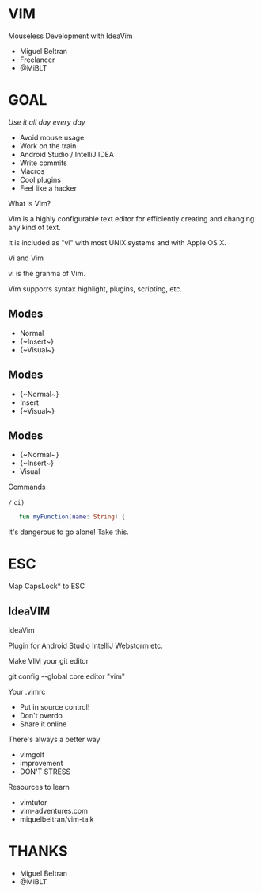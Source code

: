 # VIM

Mouseless
Development
with IdeaVim

- Miguel Beltran
- Freelancer
- @MiBLT


# GOAL

*Use it all day every day*

- Avoid mouse usage
- Work on the train
- Android Studio / IntelliJ IDEA
- Write commits
- Macros
- Cool plugins
- Feel like a hacker


What is Vim?

Vim is a highly configurable text
editor for efficiently creating
and changing any kind of text.

It is included as "vi" with most
UNIX systems and with Apple OS X.


Vi and Vim

vi is the granma of Vim.

Vim supporrs syntax highlight,
plugins, scripting, etc.


## Modes

- Normal
- {~Insert~}
- {~Visual~}


## Modes

- {~Normal~}
- Insert
- {~Visual~}


## Modes

- {~Normal~}
- {~Insert~}
- Visual


Commands

`/`
`ci)`

```kotlin
   fun myFunction(name: String) {
```


It's dangerous to go alone!
Take this.

# ESC

Map CapsLock\* to ESC


## IdeaVIM

IdeaVim

Plugin for
  Android Studio
  IntelliJ
  Webstorm
  etc.


Make VIM your git editor

git config --global core.editor "vim"


Your .vimrc

- Put in source control!
- Don't overdo
- Share it online


There's always a better way

- vimgolf
- improvement
- DON'T STRESS


Resources to learn

- vimtutor
- vim-adventures.com
- miquelbeltran/vim-talk


# THANKS

- Miguel Beltran
- @MiBLT


